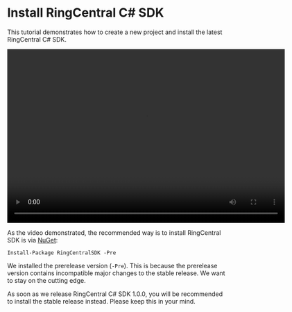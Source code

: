 # Install RingCentral C# SDK

This tutorial demonstrates how to create a new project and install the latest RingCentral C# SDK.

<video width="640" height="400" controls>
  <source src="../videos/win-ringcentral-nuget.mp4" type="video/mp4">
Your browser does not support the video tag.
</video>

As the video demonstrated, the recommended way is to install RingCentral SDK is via [NuGet](http://www.nuget.org/packages/RingCentralSDK):

```
Install-Package RingCentralSDK -Pre
```

We installed the prerelease version (`-Pre`). This is because the prerelease version contains incompatible major changes to the stable release. We want to stay on the cutting edge.

As soon as we release RingCentral C# SDK 1.0.0, you will be recommended to install the stable release instead. Please keep this in your mind.
